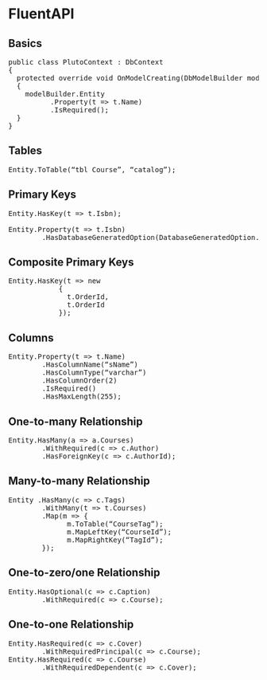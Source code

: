 # FluentAPI

## Basics
<pre>
public class PlutoContext : DbContext
{
  protected override void OnModelCreating(DbModelBuilder modelBuilder)
  {
    modelBuilder.Entity<Course>
          .Property(t => t.Name)
          .IsRequired();
  }
}
</pre>

## Tables
<pre>
Entity<Course>.ToTable(“tbl_Course”, “catalog”);
</pre>

## Primary Keys
<pre>
Entity<Book>.HasKey(t => t.Isbn);

Entity<Book>.Property(t => t.Isbn)
        .HasDatabaseGeneratedOption(DatabaseGeneratedOption.None);
</pre>

## Composite Primary Keys
<pre>
Entity<OrderItem>.HasKey(t => new
            {
              t.OrderId,
              t.OrderId
            });
</pre>

## Columns
<pre>
Entity<Course>.Property(t => t.Name)
        .HasColumnName(“sName”)
        .HasColumnType(“varchar”)
        .HasColumnOrder(2)
        .IsRequired()
        .HasMaxLength(255);
</pre>

## One-to-many Relationship
<pre>
Entity<Author>.HasMany(a => a.Courses)
        .WithRequired(c => c.Author)
        .HasForeignKey(c => c.AuthorId);
</pre>
        
## Many-to-many Relationship
<pre>
Entity<Course> .HasMany(c => c.Tags)
        .WithMany(t => t.Courses)
        .Map(m => {
              m.ToTable(“CourseTag”);
              m.MapLeftKey(“CourseId”);
              m.MapRightKey(“TagId”);
        });
</pre>

## One-to-zero/one Relationship
<pre>
Entity<Course>.HasOptional(c => c.Caption)
        .WithRequired(c => c.Course);
</pre>

## One-to-one Relationship
<pre>
Entity<Course>.HasRequired(c => c.Cover)
        .WithRequiredPrincipal(c => c.Course);
Entity<Cover>.HasRequired(c => c.Course)
        .WithRequiredDependent(c => c.Cover);
</pre>
